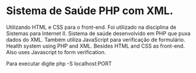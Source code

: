 # Sistema de Saúde PHP com XML.
Utilizando HTML e CSS para o front-end. Foi utilizado na disciplina de Sistemas para Internet II.
Sistema de saúde desenvolvido em PHP que puxa dados do XML. Também utiliza JavaScript para verificação de formulário.
Health system using PHP and XML. Besides HTML and CSS as front-end. Also uses Javascript to form verification.

Para executar digite
php -S localhost:PORT